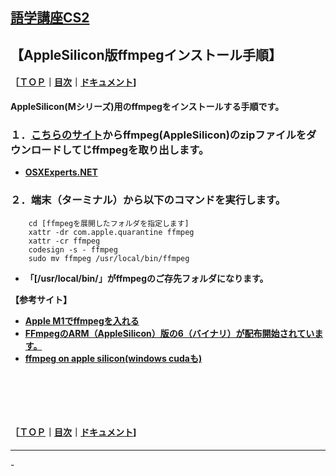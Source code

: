 ## [語学講座CS2](https://csreviser.github.io/CaptureStream2/) 
## 【AppleSilicon版ffmpegインストール手順】　　　　　　
#### ［[ＴＯＰ](./)**｜**[目次](./#目次)**｜**[ドキュメント](./#ドキュメント-1)]

**AppleSilicon(Mシリーズ)用のffmpegをインストールする手順です。**

### １．[こちらのサイト](http://www.osxexperts.net/)からffmpeg(AppleSilicon)のzipファイルをダウンロードしてじffmpegを取り出します。
* **[OSXExperts.NET](http://www.osxexperts.net/)**



### ２．**端末（ターミナル）から以下のコマンドを実行します。**     

```
    cd [ffmpegを展開したフォルダを指定します] 
    xattr -dr com.apple.quarantine ffmpeg 
    xattr -cr ffmpeg
    codesign -s - ffmpeg
    sudo mv ffmpeg /usr/local/bin/ffmpeg
```
* **「[/usr/local/bin/」がffmpegのご存先フォルダになります。**


**【参考サイト】**
* **[Apple M1でffmpegを入れる](https://zenn.dev/esaka/scraps/bb29de3b30fc13)**
* **[FFmpegのARM（AppleSilicon）版の6（バイナリ）が配布開始されています。](https://bobsmac.com/news/4572.html)**
* **[ffmpeg on apple silicon(windows cudaも) ](https://note.com/jydie5/n/na047e08003a1)**



####   　
####   　
#### ［[ＴＯＰ](./)**｜**[目次](./#目次)**｜**[ドキュメント](./#ドキュメント-1)]

*** 
 <link rel="shortcut icon" type="image/x-icon" href="https://avatars.githubusercontent.com/u/46049273?v=4">
 <meta name="twitter:image:src" content="https://avatars.githubusercontent.com/u/46049273?v=4">
-
